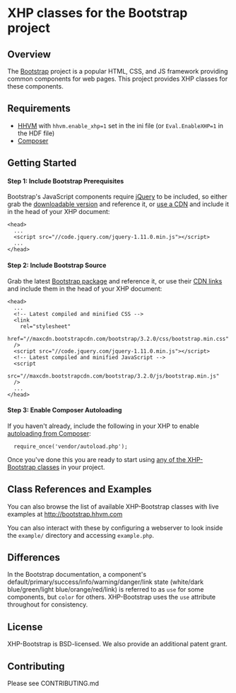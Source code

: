 XHP classes for the Bootstrap project
=====================================

Overview
--------

The [Bootstrap](http://getbootstrap.com) project is a popular HTML, CSS, and
JS framework providing common components for web pages. This project provides
XHP classes for these components.

Requirements
------------

- [HHVM](http://hhvm.com/) with `hhvm.enable_xhp=1` set in the ini file
(or `Eval.EnableXHP=1` in the HDF file)
- [Composer](https://getcomposer.org/)

Getting Started
---------------

#### Step 1: Include Bootstrap Prerequisites

Bootstrap's JavaScript components require [jQuery](http://jquery.com/download/)
to be included, so either grab the [downloadable version](http://jquery.com/download/)
and reference it, or [use a CDN](http://jquery.com/download/#using-jquery-with-a-cdn)
and include it in the head of your XHP document:

````
<head>
  ...
  <script src="//code.jquery.com/jquery-1.11.0.min.js"></script>
  ...
</head>
````

#### Step 2: Include Bootstrap Source

Grab the latest [Bootstrap package](http://getbootstrap.com/getting-started/#download)
and reference it, or use their [CDN links](http://getbootstrap.com/getting-started/#download)
and include them in the head of your XHP document:

````
<head>
  ...
  <!-- Latest compiled and minified CSS -->
  <link
    rel="stylesheet"
    href="//maxcdn.bootstrapcdn.com/bootstrap/3.2.0/css/bootstrap.min.css"
  />
  <script src="//code.jquery.com/jquery-1.11.0.min.js"></script>
  <!-- Latest compiled and minified JavaScript -->
  <script
    src="//maxcdn.bootstrapcdn.com/bootstrap/3.2.0/js/bootstrap.min.js"
  />
  ...
</head>
````

#### Step 3: Enable Composer Autoloading

If you haven't already, include the following in your XHP to enable
[autoloading from Composer](https://getcomposer.org/doc/01-basic-usage.md#autoloading):

````
  require_once('vendor/autoload.php');
````

Once you've done this you are ready to start using [any of the XHP-Bootstrap
classes](http://bootstrap.hhvm.com) in your project.

Class References and Examples
-----------------------------

You can also browse the list of available XHP-Bootstrap classes with live
examples at http://bootstrap.hhvm.com

You can also interact with these by configuring a webserver to look inside
the `example/` directory and accessing `example.php`.

Differences
-----------

In the Bootstrap documentation, a component's
default/primary/success/info/warning/danger/link state
(white/dark blue/green/light blue/orange/red/link) is referred to as `use` for
some components, but `color` for others. XHP-Bootstrap uses the `use` attribute
throughout for consistency.

License
-------

XHP-Bootstrap is BSD-licensed. We also provide an additional patent grant.

Contributing
------------

Please see CONTRIBUTING.md
